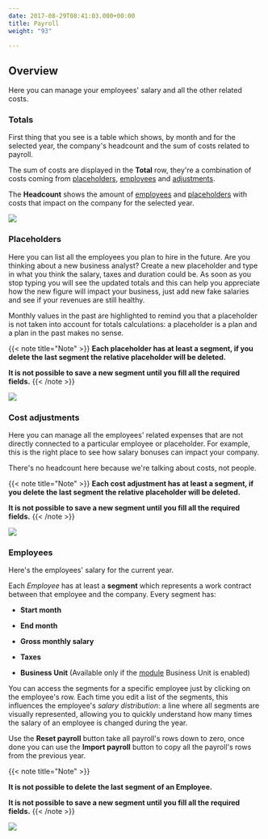 ```yaml
---
date: 2017-08-29T08:41:03.000+00:00
title: Payroll
weight: "93"

---
```

## Overview

Here you can manage your employees' salary and all the other related costs.

### Totals

First thing that you see is a table which shows, by month and for the selected year, the company's headcount and the sum of costs related to payroll.

The sum of costs are displayed in the **Total** row, they're a combination of costs coming from [placeholders](/payroll/index/#placeholders), [employees](/payroll/index/#employees) and [adjustments](/payroll/index/#cost-adjustments).

The **Headcount** shows the amount of [employees](/payroll/index/#employees) and [placeholders](/payroll/index/#placeholders) with costs that impact on the company for the selected year.

![](/uploads/2021/03/15/payroll-totals.png)

### Placeholders

Here you can list all the employees you plan to hire in the future. 
Are you thinking about a new business analyst? Create a new placeholder and type in what you think the salary, taxes and duration could be. As soon as you stop typing you will see the updated totals and this can help you appreciate how the new figure will impact your business, just add new fake salaries and see if your revenues are still healthy.

Monthly values in the past are highlighted to remind you that a placeholder is not taken into account for totals calculations: a placeholder is a plan and a plan in the past makes no sense.

{{< note title="Note" >}}
**Each placeholder has at least a segment, if you delete the last segment the relative placeholder will be deleted.**

**It is not possible to save a new segment until you fill all the required fields.**
{{< /note >}}

![](/uploads/2021/03/15/payroll-placeholders.png)

### Cost adjustments

Here you can manage all the employees' related expenses that are not directly connected to a particular employee or placeholder.
For example, this is the right place to see how salary bonuses can impact your company.

There's no headcount here because we're talking about costs, not people.

{{< note title="Note" >}}
**Each cost adjustment has at least a segment, if you delete the last segment the relative placeholder will be deleted.**

**It is not possible to save a new segment until you fill all the required fields.**
{{< /note >}}

![](/uploads/2021/03/15/payroll-adjustments.png)

### Employees

Here's the employees' salary for the current year.

Each *Employee* has at least a **segment** which represents a work contract between that employee and the company. Every segment has:

* **Start month**

* **End month**

* **Gross monthly salary**

* **Taxes**

* **Business Unit** (Available only if the [module](/settings/index/#business-unit) Business Unit is enabled)

You can access the segments for a specific employee just by clicking on the employee's row. Each time you edit a list of the segments, this influences the employee's *salary distribution*: a line where all segments are visually represented, allowing you to quickly understand how many times the salary of an employee is changed during the year.


Use the **Reset payroll** button take all payroll's rows down to zero, once done you can use the **Import payroll** button to copy all the payroll's rows from the previous year.

{{< note title="Note" >}}

**It is not possible to delete the last segment of an Employee.**

**It is not possible to save a new segment until you fill all the required fields.**
{{< /note >}}

![](/uploads/2021/03/15/payroll-employees.gif)